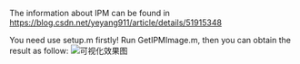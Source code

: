 The information about IPM can be found in https://blog.csdn.net/yeyang911/article/details/51915348

You need use setup.m firstly!
Run GetIPMImage.m, then you can obtain the result as follow:
![可视化效果图](https://github.com/yeyang1021/matlab_IPM/blob/master/pp.jpg)
